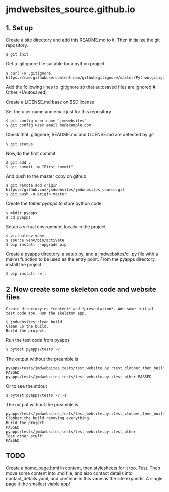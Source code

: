 # jmdwebsites_source.github.io

## 1. Set up

Create a site directory and add this README.md to it. Then initialize the git repository.

	$ git init

Get a .gitignore file suitable for a python project

	$ curl -o .gitignore https://raw.githubusercontent.com/github/gitignore/master/Python.gitignore

Add the following lines to .gitignore so that autosaved files are ignored
	# Other
	*(Autosaved)

Create a LICENSE.md base on BSD license

Set the user name and email just for this repository

	$ git config user.name "jmdwebsites"
	$ git config user.email me@example.com

Check that .gitignore, README.md and LICENSE.md are detected by git

	$ git status

Now,do the first commit

	$ git add .
	$ git commit -m "First commit"

And push to the master copy on github

	$ git remote add origin https://github.com/jmdwebsites/jmdwebsites_source.git
	$ git push -u origin master

Create the folder *pyapps* to store python code.

	$ mkdir pyapps
	$ cd pyapps

Setup a virtual environment locally in the project.

	$ virtualenv venv
	$ source venv/bin/activate
	$ pip install --upgrade pip

Create a pyapps directory, a setup.py, and a jmdwebsites/cli.py file with a main() function to be used as the entry point. From the pyapps directory, install the project.

	$ pip install -e .


## 2. Now create some skeleton code and website files

	Create directoryies *content* and *presentation*. Add some initial test code too. Run the skeleton app.

	$ jmdwebsites clean build
	Clean up the build.
	Build the project.

Run the test code from pyapps

	$ pytest pyapps/tests -v

The output without the preamble is

	pyapps/tests/jmdwebsites_tests/test_website.py::test_clobber_then_build PASSED
	pyapps/tests/jmdwebsites_tests/test_website.py::test_other PASSED

Or to see the stdout

	$ pytest pyapps/tests -v -s

The output without the preamble is
	
	pyapps/tests/jmdwebsites_tests/test_website.py::test_clobber_then_build
	Clobber the build removing everything.
	Build the project.
	PASSED
	pyapps/tests/jmdwebsites_tests/test_website.py::test_other
	Test other stuff!
	PASSED



## TODO

Create a home_page.html in content, then stylesheets for it too. Test. Then move some content into .md file, and also contact details into contact_details.yaml, and continue in this vane as the site expands. A single page it the smallest viable app!
